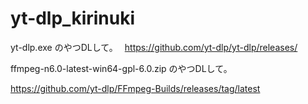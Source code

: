 # yt-dlp_kirinuki



yt-dlp.exe のやつDLして。　
https://github.com/yt-dlp/yt-dlp/releases/


ffmpeg-n6.0-latest-win64-gpl-6.0.zip  のやつDLして。　

https://github.com/yt-dlp/FFmpeg-Builds/releases/tag/latest


